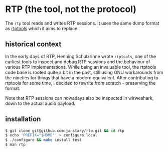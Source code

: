 # RTP (the tool, not the protocol)

The `rtp` tool reads and writes RTP sessions.
It uses the same dump format as 
[rtptools](https://github.com/columbia-irt/rtptools)
which it aims to replace.

## historical context

In the early days of RTP, Henning Schulzrinne wrote `rtptools`,
one of the earliest tools to inspect and debug RTP sessions
and the behaviour of various RTP implementations.
While being an invaluable tool, the rtptools code base
is rooted quite a bit in the past, still using GNU workarounds
from the nineties for things that have a modern equivalent.
After contributing to rtptools for some time,
I decided to rewrite from scratch - preserving the format.

Note that RTP sessions can nowadays also be inspected in wirweshark,
down to the actual audio payload.

## installation

```sh
$ git clone git@github.com:janstary/rtp.git && cd rtp
$ echo 'PREFIX="$HOME"' > configure.local
$ ./configure && make install test
$ man rtp
```

